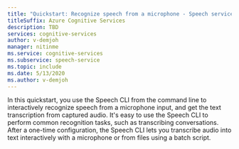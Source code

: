 ```yaml
---
title: "Quickstart: Recognize speech from a microphone - Speech service"
titleSuffix: Azure Cognitive Services
description: TBD
services: cognitive-services
author: v-demjoh
manager: nitinme
ms.service: cognitive-services
ms.subservice: speech-service
ms.topic: include
ms.date: 5/13/2020
ms.author: v-demjoh
---
```


In this quickstart, you use the Speech CLI from the command line to interactively recognize speech from a microphone input, and get the text transcription from captured audio. It's easy to use the Speech CLI to perform common recognition tasks, such as transcribing conversations. After a one-time configuration, the Speech CLI lets you transcribe audio into text interactively with a microphone or from files using a batch script.
